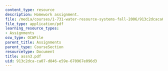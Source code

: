 ```yaml
---
content_type: resource
description: Homework assignment.
file: /media/courses/1-731-water-resource-systems-fall-2006/913c2dcaca07d846e59e670967e096d3_assn3.pdf
file_type: application/pdf
learning_resource_types:
- Assignments
ocw_type: OCWFile
parent_title: Assignments
parent_type: CourseSection
resourcetype: Document
title: assn3.pdf
uid: 913c2dca-ca07-d846-e59e-670967e096d3
---
```

